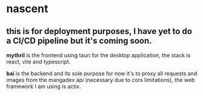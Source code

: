 # nascent

## this is for deployment purposes, I have yet to do a CI/CD pipeline but it's coming soon.

**mythril** is the frontend using tauri for the desktop application, the stack is react, vite and typescript.

**bai** is the backend and its sole purpose for now it's to proxy all requests and images from the mangadex api (necessary due to cors limitations), the web framework I am using is actix.
